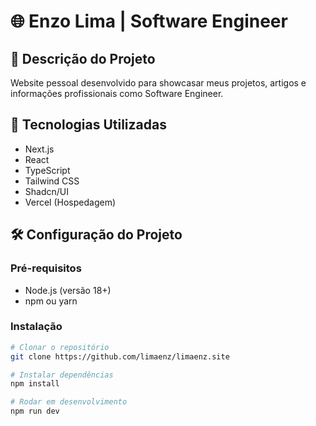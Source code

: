 # 🌐 Enzo Lima | Software Engineer

## 📍 Descrição do Projeto
Website pessoal desenvolvido para showcasar meus projetos, artigos e informações profissionais como Software Engineer.

## 🚀 Tecnologias Utilizadas
- Next.js
- React
- TypeScript
- Tailwind CSS
- Shadcn/UI
- Vercel (Hospedagem)

## 🛠️ Configuração do Projeto

### Pré-requisitos
- Node.js (versão 18+)
- npm ou yarn

### Instalação
```bash
# Clonar o repositório
git clone https://github.com/limaenz/limaenz.site

# Instalar dependências
npm install

# Rodar em desenvolvimento
npm run dev
